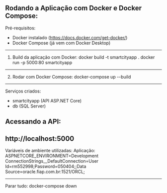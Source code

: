 Rodando a Aplicação com Docker e Docker Compose:
--------------------------------------------------
Pré-requisitos:
- Docker instalado (https://docs.docker.com/get-docker/)
- Docker Compose (já vem com Docker Desktop)
--------------------------------------------------
1. Build da aplicação com Docker:
docker build -t smartcityapp .
docker run -p 5000:80 smartcityapp
--------------------------------------------------
2. Rodar com Docker Compose:
docker-compose up --build
--------------------------------------------------
Serviços criados:
- smartcityapp (API ASP.NET Core)
- db (SQL Server)

Acessando a API:
--------------------------------------------------
http://localhost:5000
--------------------------------------------------
Variáveis de ambiente utilizadas:
Aplicação:
ASPNETCORE_ENVIRONMENT=Development
ConnectionStrings__DefaultConnection=User Id=rm552998;Password=050404;;Data Source=oracle.fiap.com.br:1521/ORCL;

--------------------------------------------------
Parar tudo:
docker-compose down